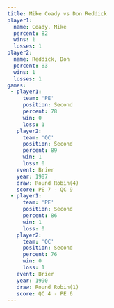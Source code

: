```yaml
---
title: Mike Coady vs Don Reddick
player1:            
  name: Coady, Mike 
  percent: 82       
  wins: 1           
  losses: 1         
player2:            
  name: Reddick, Don
  percent: 83       
  wins: 1           
  losses: 1         
games:
 - player1:          
     team: 'PE'      
     position: Second
     percent: 78     
     win: 0          
     loss: 1         
   player2:          
     team: 'QC'      
     position: Second
     percent: 89     
     win: 1          
     loss: 0         
   event: Brier        
   year: 1987          
   draw: Round Robin(4)
   score: PE 7 - QC 9  
 - player1:          
     team: 'PE'      
     position: Second
     percent: 86     
     win: 1          
     loss: 0         
   player2:          
     team: 'QC'      
     position: Second
     percent: 76     
     win: 0          
     loss: 1         
   event: Brier        
   year: 1990          
   draw: Round Robin(1)
   score: QC 4 - PE 6  
---
```

